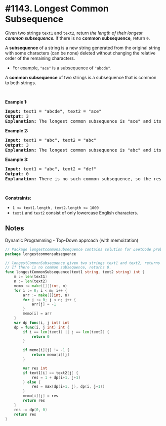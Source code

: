 # #1143. Longest Common Subsequence

<p>Given two strings <code>text1</code> and <code>text2</code>, return <em>the length of their longest <strong>common subsequence</strong>. </em>If there is no <strong>common subsequence</strong>, return <code>0</code>.</p>

<p>A <strong>subsequence</strong> of a string is a new string generated from the original string with some characters (can be none) deleted without changing the relative order of the remaining characters.</p>

<ul>
	<li>For example, <code>"ace"</code> is a subsequence of <code>"abcde"</code>.</li>
</ul>

<p>A <strong>common subsequence</strong> of two strings is a subsequence that is common to both strings.</p>

<p>&nbsp;</p>
<p><strong class="example">Example 1:</strong></p>

<pre><strong>Input:</strong> text1 = "abcde", text2 = "ace" 
<strong>Output:</strong> 3  
<strong>Explanation:</strong> The longest common subsequence is "ace" and its length is 3.
</pre>

<p><strong class="example">Example 2:</strong></p>

<pre><strong>Input:</strong> text1 = "abc", text2 = "abc"
<strong>Output:</strong> 3
<strong>Explanation:</strong> The longest common subsequence is "abc" and its length is 3.
</pre>

<p><strong class="example">Example 3:</strong></p>

<pre><strong>Input:</strong> text1 = "abc", text2 = "def"
<strong>Output:</strong> 0
<strong>Explanation:</strong> There is no such common subsequence, so the result is 0.
</pre>

<p>&nbsp;</p>
<p><strong>Constraints:</strong></p>

<ul>
	<li><code>1 &lt;= text1.length, text2.length &lt;= 1000</code></li>
	<li><code>text1</code> and <code>text2</code> consist of only lowercase English characters.</li>
</ul>

## Notes 

Dynamic Programming - Top-Down approach (with memoization)

```go
// Package longestcommonsubsequence contains solution for LeetCode problem: #1143. Longest Common Subsequence.
package longestcommonsubsequence

// longestCommonSubsequence given two strings text1 and text2, returns the length of their longest common subsequence.
// If there is no common subsequence, returns 0.
func longestCommonSubsequence(text1 string, text2 string) int {
	m := len(text1)
	n := len(text2)
	memo := make([][]int, m)
	for i := 0; i < m; i++ {
		arr := make([]int, n)
		for j := 0; j < n; j++ {
			arr[j] = -1
		}
		memo[i] = arr
	}
	var dp func(i, j int) int
	dp = func(i, j int) int {
		if i == len(text1) || j == len(text2) {
			return 0
		}

		if memo[i][j] != -1 {
			return memo[i][j]
		}

		var res int
		if text1[i] == text2[j] {
			res = 1 + dp(i+1, j+1)
		} else {
			res = max(dp(i+1, j), dp(i, j+1))
		}
		memo[i][j] = res
		return res
	}
	res := dp(0, 0)
	return res
}
```
